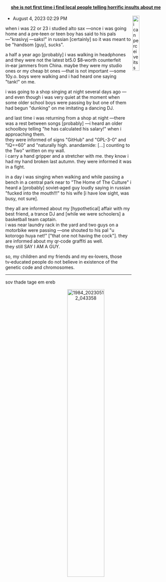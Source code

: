 
#### <div align="center"><ins>she is not first time i find local people telling horrific insults about me</ins></div>

<img align="right" width="21%" alt="i can perceive its smell from 2m 20230903_025944" title="i can perceive its smell from two meters" src="https://github.com/irulanCorrino/eggnog-dominance/assets/98284211/cf0b57b2-e2e2-4e4b-af92-60908a5b4f54">


- August 4, 2023 02:29 PM  

when i was 22 or 23 i studied alto sax —once i was going home and a pre‑teen or teen boy has said to his pals —"krasivyj —saks!" in russian [certainly] so it was meant to be "handsom [guy], sucks".  

a half a year ago [probably] i was walking in headphones and they were not the latest bt5.0 $8‑worth counterfeit in‑ear jammers from China. maybe they were my studio ones or my cheap bt ones —that is not important —some 10y.o. boys were walking and i had heard one saying "tank!" on me.  

i was going to a shop singing at night several days ago —and even though i was very quiet at the moment when some older school boys were passing by but one of them had begun "dunking" on me imitating a dancing DJ.  

and last time i was returning from a shop at night —there was a rest between songs [probably] —i heard an older schoolboy telling "he has calculated his salary!" when i approaching them.  
they were informed of signs "GitHub" and "GPL-3-0" and "IQ==60" and "naturally high. anandamide: [...] counting to the Two" written on my wall.  
i carry a hand gripper and a stretcher with me. they know i had my hand broken last autumn. they were informed it was in a fight.  

in a day i was singing when walking and while passing a bench in a central park near to "The Home of The Culture" i heard a [probably] soviet‑aged guy loudly saying in russian "fucked into the mouth!!!" to his wife [i have low sight, was busy, not sure].  

they all are informed about my [hypothetical] affair with my best friend, a trance DJ and [while we were schoolers] a  basketball team captain.  
i was near laundry rack in the yard and two guys on a motorbike were passing —one shouted to his pal "u kotorogo huya net!" ["that one not having the cock"]. they are informed about my qr‑code graffiti as well.  
they still SAY I AM A GUY.  

so, my children and my friends and my ex‑lovers, those tv‑educated people do not believe in existence of the genetic code and chromosomes.  

---
sov thade tage em ereb

<p align="center">
 <img width="48%" alt="1984_20230512_043358" title="1984_20230512_043358" src="https://github.com/irulanCorrino/eggnog-dominance/assets/98284211/45a2a60a-bb07-48bf-96a3-c8bf3c4f5e1f">
</p>

